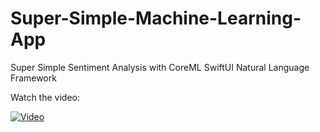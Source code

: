# Super-Simple-Machine-Learning-App

Super Simple Sentiment Analysis with CoreML SwiftUI Natural Language Framework

Watch the video:

[![Video](https://img.youtube.com/vi/u1cSb4A7-YM/maxresdefault.jpg)](https://www.youtube.com/watch?v=u1cSb4A7-YM)
